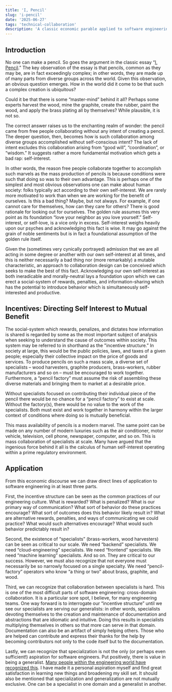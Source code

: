 ```yaml
---
title: 'I, Pencil'
slug: 'i-pencil'
date: '2025-06-27'
tags: 'technical-collaboration'
description: 'A classic economic parable applied to software engineering.'
---
```


## Introduction

No one can make a pencil. So goes the argument in the classic essay “[I, Pencil](https://fee.org/ebooks/i-pencil/).” The key observation of the essay is that pencils, common as they may be, are in fact exceedingly complex; in other words, they are made up of many parts from diverse groups across the world. Given this observation, an obvious question emerges. How in the world did it come to be that such a complex creation is ubiquitous?

Could it be that there is some “master-mind” behind it all? Perhaps some experts harvest the wood, mine the graphite, create the rubber, paint the wood, and apply the brass plating all by themselves? While plausible, it is not so.

The correct answer raises us to the enchanting realm of wonder: the pencil came from free people collaborating without any intent of creating a pencil. The deeper question, then, becomes how is such collaboration among diverse groups accomplished without self-conscious intent? The lack of intent excludes this collaboration arising from “good will”, “coordination”, or “wisdom.” It suggests rather a more fundamental motivation which gets a bad rap: self-interest.

In other words, the reason free people collaborate together to accomplish such marvels as the mass production of pencils is because conditions were such that doing so was to their own advantage. This is perhaps one of the simplest and most obvious observations one can make about human society: folks typically act according to their own self-interest. We are rarely more motivated to work than when we are working for the benefit of ourselves. Is this a bad thing? Maybe, but not always. For example, if one cannot care for themselves, how can they care for others? There is good rationale for looking out for ourselves. The golden rule assumes this very point as its foundation “love your neighbor as you love yourself.” Self-interest, or self-love, is a vice only in excess. Self-interest weighs heavily upon our psyches and acknowledging this fact is wise. It may go against the grain of noble sentiments but is in fact a foundational assumption of the golden rule itself.

Given the (sometimes very cynically portrayed) admission that we are all acting in some degree or another with our own self-interest at all times, and this is neither necessarily a bad thing nor (more remarkably) a mutable characteristic, an approach to collaboration design can be conceived which seeks to make the best of this fact. Acknowledging our own self-interest as both ineradicable and morally-neutral lays a foundation upon which we can erect a social-system of rewards, penalties, and information-sharing which has the potential to introduce behavior which is simultaneously self-interested and productive.

## Incentives: Directing Self Interest to Mutual Benefit

The social-system which rewards, penalizes, and dictates how information is shared is regarded by some as the most important subject of analysis when seeking to understand the cause of outcomes within society. This system may be referred to in shorthand as the "incentive structure.” In society at large, this would be the public policies, laws, and taxes of a given people; especially their collective impact on the price of goods and services. To produce pencils on such a mass scale, a diverse set of specialists – wood harvesters, graphite producers, brass-workers, rubber manufacturers and so on – must be encouraged to work together. Furthermore, a “pencil factory” must assume the risk of assembling these diverse materials and bringing them to market at a desirable price.

Without specialists focused on contributing their individual piece of the pencil there would be no chance for a “pencil factory” to exist at scale. Without the factory(s), there would be no value to the work of the specialists. Both must exist and work together in harmony within the larger context of conditions where doing so is mutually beneficial.

This mass availability of pencils is a modern marvel. The same point can be made on any number of modern luxuries such as the air conditioner, motor vehicle, television, cell phone, newspaper, computer, and so on. This is mass collaboration of specialists at scale. Many have argued that the ingenious force behind it all is the calculus of human self-interest operating within a prime regulatory environment.

## Application

From this economic discourse we can draw direct lines of application to software engineering in at least three parts.

First, the incentive structure can be seen as the common practices of our engineering culture. What is rewarded? What is penalized? What is our primary way of communication? What sort of behavior do these practices encourage? What sort of outcomes does this behavior likely result in? What are alternative rewards, penalties, and ways of communicating we could practice? What would such alternatives encourage? What would such behavior predictably result in?

Second, the existence of “specialists” (brass-workers, wood harvesters) can be seen as critical to our scale. We need “backend” specialists. We need “cloud-engineering” specialists. We need “frontend” specialists. We need “machine learning” specialists. And so on. They are critical to our success. However, we must also recognize that not everyone must necessarily be so narrowly focused on a single specialty. We need “pencil-factory” operators who know “a thing or two” about brass, graphite, and wood.

Third, we can recognize that collaboration between specialists is hard. This is one of the most difficult parts of software engineering: cross-domain collaboration. It is a particular sore spot, I believe, for many engineering teams. One way forward is to interrogate our “incentive structure” until we see our specialists are serving our generalists: in other words, specialists devoting themselves to the creation and maintenance of documentation and abstractions that are idiomatic and intuitive. Doing this results in specialists multiplying themselves in others so that more can serve in that domain. Documentation can also be an artifact of simply helping others. Those who are helped can contribute and express their thanks for the help by becoming contributors not only to the code itself but to the documentation.

Lastly, we can recognize that specialization is not the only (or perhaps even sufficient!) aspiration for software engineers. Put positively, there is value in being a generalist. [Many people within the engineering world have recognized this](https://martinfowler.com/articles/expert-generalist.html). I have made it a personal aspiration
myself and find great satisfaction in learning new things and broadening my skill set. It should also be mentioned that specialization and generalization are not mutually exclusive. One can be a specialist in one domain and a generalist in another.
